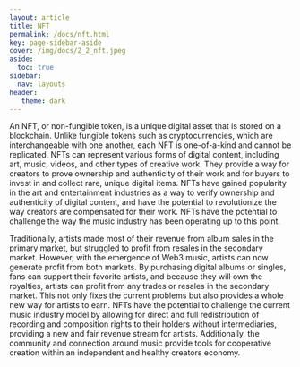 ```yaml
---
layout: article
title: NFT
permalink: /docs/nft.html
key: page-sidebar-aside
cover: /img/docs/2_2_nft.jpeg
aside:
  toc: true
sidebar:
  nav: layouts
header:
   theme: dark
---
```


An NFT, or non-fungible token, is a unique digital asset that is stored on a blockchain. Unlike fungible tokens such as cryptocurrencies, which are interchangeable with one another, each NFT is one-of-a-kind and cannot be replicated. NFTs can represent various forms of digital content, including art, music, videos, and other types of creative work. They provide a way for creators to prove ownership and authenticity of their work and for buyers to invest in and collect rare, unique digital items. NFTs have gained popularity in the art and entertainment industries as a way to verify ownership and authenticity of digital content, and have the potential to revolutionize the way creators are compensated for their work. NFTs have the potential to challenge the way the music industry has been operating up to this point.

Traditionally, artists made most of their revenue from album sales in the primary market, but struggled to profit from resales in the secondary market. However, with the emergence of Web3 music, artists can now generate profit from both markets. By purchasing digital albums or singles, fans can support their favorite artists, and because they will own the royalties, artists can profit from any trades or resales in the secondary market. This not only fixes the current problems but also provides a whole new way for artists to earn. NFTs have the potential to challenge the current music industry model by allowing for direct and full redistribution of recording and composition rights to their holders without intermediaries, providing a new and fair revenue stream for artists. Additionally, the community and connection around music provide tools for cooperative creation within an independent and healthy creators economy.
